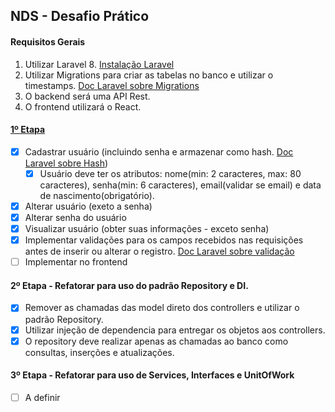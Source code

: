 ## NDS - Desafio Prático

#### Requisitos Gerais
1. Utilizar Laravel 8. [Instalação Laravel](https://laravel.com/docs/8.x/installation#installation-via-composer)
2. Utilizar Migrations para criar as tabelas no banco e utilizar o timestamps. [Doc Laravel sobre Migrations](https://laravel.com/docs/8.x/migrations#introduction)
3. O backend será uma API Rest.
4. O frontend utilizará o React.

#### [1º Etapa](https://github.com/IvanovAlmeida/nds_practice_challenge/tree/etapa_1)
- [X] Cadastrar usuário (incluindo senha e armazenar como hash. [Doc Laravel sobre Hash](https://laravel.com/docs/8.x/hashing))
    - [X] Usuário deve ter os atributos: nome(min: 2 caracteres, max: 80 caracteres), senha(min: 6 caracteres), email(validar se email) e data de nascimento(obrigatório).
- [X] Alterar usuário (exeto a senha)
- [X] Alterar senha do usuário
- [X] Visualizar usuário (obter suas informações - exceto senha)
- [X] Implementar validações para os campos recebidos nas requisições antes de inserir ou alterar o registro. [Doc Laravel sobre validação](https://laravel.com/docs/8.x/validation#quick-writing-the-validation-logic)
- [ ] Implementar no frontend

#### 2º Etapa - Refatorar para uso do padrão Repository e DI.
- [X] Remover as chamadas das model direto dos controllers e utilizar o padrão Repository.
- [X] Utilizar injeção de dependencia para entregar os objetos aos controllers.
- [X] O repository deve realizar apenas as chamadas ao banco como consultas, inserções e atualizações.

#### 3º Etapa - Refatorar para uso de Services, Interfaces e UnitOfWork
- [ ] A definir
